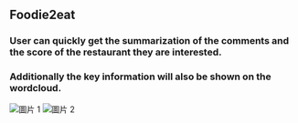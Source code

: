 ## Foodie2eat
### User can quickly get the summarization of the comments and the score of the restaurant they are interested. 
### Additionally the key information will also be shown on the wordcloud.  
![圖片 1](https://github.com/Chris1116/foodie2eat/assets/68311584/049468af-d476-44aa-8e82-1cc29e20f619)
![圖片 2](https://github.com/Chris1116/foodie2eat/assets/68311584/959ba1f4-571a-413b-b51f-6a258dfc9dc5)

